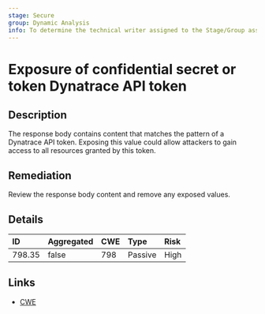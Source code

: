 ```yaml
---
stage: Secure
group: Dynamic Analysis
info: To determine the technical writer assigned to the Stage/Group associated with this page, see https://about.gitlab.com/handbook/engineering/ux/technical-writing/#assignments
---
```


# Exposure of confidential secret or token Dynatrace API token

## Description

The response body contains content that matches the pattern of a Dynatrace API token.
Exposing this value could allow attackers to gain access to all resources granted by this token.

## Remediation

Review the response body content and remove any exposed values.

## Details

| ID | Aggregated | CWE | Type | Risk |
|:---|:--------|:--------|:--------|:--------|
| 798.35 | false | 798 | Passive | High |

## Links

- [CWE](https://cwe.mitre.org/data/definitions/798.html)
